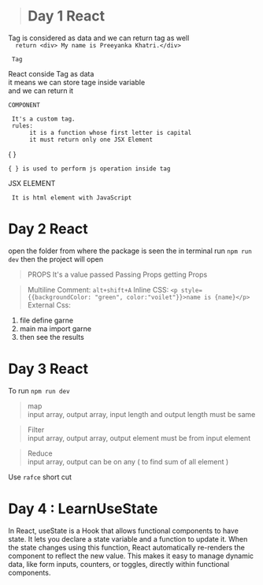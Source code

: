 > # Day 1 React 

 Tag is considered as data and we can return tag as well     
 `  return <div> My name is Preeyanka Khatri.</div>`

` Tag`

  React conside Tag as data     
  it means we can store tage inside variable    
  and we can return it 

`COMPONENT `

     It's a custom tag.  
     rules: 
          it is a function whose first letter is capital 
          it must return only one JSX Element 


{ }

    { } is used to perform js operation inside tag

JSX ELEMENT 

     It is html element with JavaScript 

# Day 2 React 

open the folder from where the package is seen 
the in terminal run ` npm run dev `
then the project will open 



> PROPS 
It's a value passed 
Passing Props
getting Props


> Multiline Comment: `alt+shift+A`
> Inline CSS: `<p style={{backgroundColor: "green", color:"voilet"}}>name is {name}</p>`
> External Css: 
  1. file define garne
  2. main ma import garne
  3. then see the results


# Day 3 React
To run 
` npm run dev `

>map   
   input array, output array, input length and output length must be same 

>Filter         
     input array, output array, output element must be from input element

> Reduce      
     input array, output can be on any  ( to find sum of all element )

Use ` rafce ` short cut 


# Day 4 : LearnUseState 
In React, useState is a Hook that allows functional components to have state. It lets you declare a state variable and a function to update it. When the state changes using this function, React automatically re-renders the component to reflect the new value. This makes it easy to manage dynamic data, like form inputs, counters, or toggles, directly within functional components.